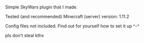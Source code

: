 Simple SkyWars plugin that I made.

Tested (and recommended) Minecraft (server) version: 1.11.2

Config files not included. Find out for yourself how to set it up ^-^

pls don't steal kthx
